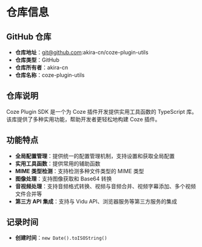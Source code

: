 # 仓库信息

## GitHub 仓库

- **仓库地址**：git@github.com:akira-cn/coze-plugin-utils
- **仓库类型**：GitHub
- **仓库所有者**：akira-cn
- **仓库名称**：coze-plugin-utils

## 仓库说明

Coze Plugin SDK 是一个为 Coze 插件开发提供实用工具函数的 TypeScript 库。该库提供了多种实用功能，帮助开发者更轻松地构建 Coze 插件。

## 功能特点

- **全局配置管理**：提供统一的配置管理机制，支持设置和获取全局配置
- **实用工具函数**：提供常用的辅助函数
- **MIME 类型检测**：支持检测多种文件类型的 MIME 类型
- **图像处理**：支持图像获取和 Base64 转换
- **音视频处理**：支持音频格式转换、视频与音频合并、视频字幕添加、多个视频文件合并等
- **第三方 API 集成**：支持与 Vidu API、浏览器服务等第三方服务的集成

## 记录时间

- **创建时间**：`new Date().toISOString()`